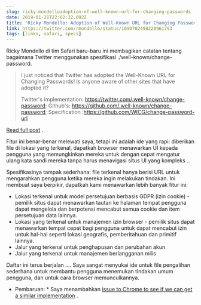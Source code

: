 ```yaml
---
slug: ricky-mondelloadoption-of-well-known-url-for-changing-passwords
date: 2019-01-31T22:02:32.092Z
title: 'Ricky Mondello: Adoption of Well-Known URL for Changing Passwords'
link: https://twitter.com/rmondello/status/1090702498220961793
tags: [links, safari, specs]
---
```

Ricky Mondello di tim Safari baru-baru ini membagikan catatan tentang bagaimana Twitter menggunakan spesifikasi ./well-known/change-password.

> I just noticed that Twitter has adopted the Well-Known URL for Changing Passwords! Is anyone aware of other sites that have adopted it?
> 
> Twitter's implementation: https://twitter.com/.well-known/change-password;
> Github's: https://github.com/.well-known/change-password;
> Specification :https://github.com/WICG/change-password-url

[Read full post](https://twitter.com/rmondello/status/1090702498220961793) .

Fitur ini benar-benar melewati saya, tetapi ini adalah ide yang rapi: diberikan file di lokasi yang terkenal, dapatkah browser menawarkan UI kepada pengguna yang memungkinkan mereka untuk dengan cepat mengatur ulang kata sandi mereka tanpa harus menavigasi situs UI yang kompleks ..

Spesifikasinya tampak sederhana: file terkenal hanya berisi URL untuk mengarahkan pengguna ketika mereka ingin melakukan tindakan. Ini membuat saya berpikir, dapatkah kami menawarkan lebih banyak fitur ini:

* Lokasi terkenal untuk model persetujuan berbasis GDPR (izin cookie) - pemilik situs dapat menawarkan tautan ke halaman tempat pengguna dapat mengelola dan berpotensi mencabut semua cookie dan item persetujuan data lainnya.
* Lokasi yang terkenal untuk manajemen izin browser - pemilik situs dapat menawarkan tempat cepat bagi pengguna untuk dapat mencabut izin untuk hal-hal seperti lokasi geografis, pemberitahuan dan primitif lainnya.
* Jalur yang terkenal untuk penghapusan dan perubahan akun
* Jalur yang terkenal untuk manajemen berlangganan milis

Daftar ini terus berjalan .... Saya sangat menyukai ide untuk file pengalihan sederhana untuk membantu pengguna menemukan tindakan umum pengguna, dan untuk cara browser memunculkannya.

* Pembaruan: * Saya menambahkan [issue to Chrome to see if we can get a similar implementation](https://bugs.chromium.org/p/chromium/issues/detail?id=927473) .